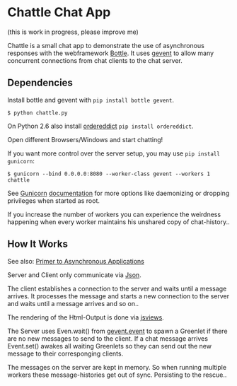Chattle Chat App
================

(this is work in progress, please improve me)


Chattle is a small chat app to demonstrate the use of asynchronous responses with the webframework [Bottle](https://github.com/defnull/bottle). It uses [gevent](https://bitbucket.org/denis/gevent/overview) to allow many concurrent connections from chat clients to the chat server.


Dependencies
------------

Install bottle and gevent with `pip install bottle gevent`.

    $ python chattle.py

On Python 2.6 also install [ordereddict](http://pypi.python.org/pypi/ordereddict) `pip install ordereddict`.

Open different Browsers/Windows and start chatting!



If you want more control over the server setup, you may use `pip install gunicorn`:

    $ gunicorn --bind 0.0.0.0:8080 --worker-class gevent --workers 1 chattle

See [Gunicorn](http://gunicorn.org/) [documentation](http://gunicorn.org/configure.html) for more options like daemonizing or dropping privileges when started as root.

If you increase the number of workers you can experience the weirdness happening when every worker maintains his unshared copy of chat-history..


How It Works
------------

See also: [Primer to Asynchronous Applications](http://bottlepy.org/docs/dev/async.html)

Server and Client only communicate via [Json](http://www.json.org/). 

The client establishes a connection to the server and waits until a message arrives. It processes the message and starts a new connection to the server and waits until a message arrives and so on.. 

The rendering of the Html-Output is done via [jsviews](https://github.com/BorisMoore/jsviews).

The Server uses Even.wait() from [gevent.event](http://www.gevent.org/gevent.event.html) to spawn a Greenlet if there are no new messages to send to the client. If a chat message arrives Event.set() awakes all waiting Greenlets so they can send out the new message to their corresponging clients.

The messages on the server are kept in memory. So when running multiple workers these message-histories get out of sync. Persisting to the rescue..